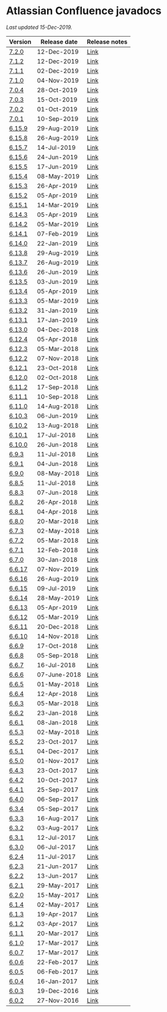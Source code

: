 # Atlassian Confluence javadocs

*Last updated 15-Dec-2019.*

Version | Release date | Release notes
--- | --- | ---
[7.2.0](https://docs.atlassian.com/ConfluenceServer/javadoc/7.2.0/) | 12-Dec-2019 | [Link](https://confluence.atlassian.com/doc/confluence-7-2-release-notes-979421828.html)
[7.1.2](https://docs.atlassian.com/ConfluenceServer/javadoc/7.1.2/) | 12-Dec-2019 | [Link](https://confluence.atlassian.com/doc/confluence-7-1-release-notes-976776964.html)
[7.1.1](https://docs.atlassian.com/ConfluenceServer/javadoc/7.1.1/) | 02-Dec-2019 | [Link](https://confluence.atlassian.com/doc/confluence-7-1-release-notes-976776964.html)
[7.1.0](https://docs.atlassian.com/ConfluenceServer/javadoc/7.1.0/) | 04-Nov-2019 | [Link](https://confluence.atlassian.com/doc/confluence-7-1-release-notes-976776964.html)
[7.0.4](https://docs.atlassian.com/ConfluenceServer/javadoc/7.0.4/) | 28-Oct-2019 | [Link](https://confluence.atlassian.com/doc/confluence-7-0-release-notes-973479448.html)
[7.0.3](https://docs.atlassian.com/ConfluenceServer/javadoc/7.0.3/) | 15-Oct-2019 | [Link](https://confluence.atlassian.com/doc/confluence-7-0-release-notes-973479448.html)
[7.0.2](https://docs.atlassian.com/ConfluenceServer/javadoc/7.0.2/) | 01-Oct-2019 | [Link](https://confluence.atlassian.com/doc/confluence-7-0-release-notes-973479448.html)
[7.0.1](https://docs.atlassian.com/ConfluenceServer/javadoc/7.0.1/) | 10-Sep-2019 | [Link](https://confluence.atlassian.com/doc/confluence-7-0-release-notes-973479448.html)
[6.15.9](https://docs.atlassian.com/ConfluenceServer/javadoc/6.15.9/) | 29-Aug-2019 | [Link](https://confluence.atlassian.com/doc/confluence-6-15-release-notes-965554120.html)
[6.15.8](https://docs.atlassian.com/ConfluenceServer/javadoc/6.15.8/) | 26-Aug-2019 | [Link](https://confluence.atlassian.com/doc/confluence-6-15-release-notes-965554120.html)
[6.15.7](https://docs.atlassian.com/ConfluenceServer/javadoc/6.15.7/) | 14-Jul-2019 | [Link](https://confluence.atlassian.com/doc/confluence-6-15-release-notes-965554120.html)
[6.15.6](https://docs.atlassian.com/ConfluenceServer/javadoc/6.15.6/) | 24-Jun-2019 | [Link](https://confluence.atlassian.com/doc/confluence-6-15-release-notes-965554120.html)
[6.15.5](https://docs.atlassian.com/ConfluenceServer/javadoc/6.15.5/) | 17-Jun-2019 | [Link](https://confluence.atlassian.com/doc/confluence-6-15-release-notes-965554120.html)
[6.15.4](https://docs.atlassian.com/ConfluenceServer/javadoc/6.15.4/) | 08-May-2019 | [Link](https://confluence.atlassian.com/doc/confluence-6-15-release-notes-965554120.html)
[6.15.3](https://docs.atlassian.com/ConfluenceServer/javadoc/6.15.3/) | 26-Apr-2019 | [Link](https://confluence.atlassian.com/doc/confluence-6-15-release-notes-965554120.html)
[6.15.2](https://docs.atlassian.com/ConfluenceServer/javadoc/6.15.2/) | 05-Apr-2019 | [Link](https://confluence.atlassian.com/doc/confluence-6-15-release-notes-965554120.html)
[6.15.1](https://docs.atlassian.com/ConfluenceServer/javadoc/6.15.1/) | 14-Mar-2019 | [Link](https://confluence.atlassian.com/doc/confluence-6-15-release-notes-965554120.html)
[6.14.3](https://docs.atlassian.com/ConfluenceServer/javadoc/6.14.3/) | 05-Apr-2019 | [Link](https://confluence.atlassian.com/doc/confluence-6-14-release-notes-963655609.html)
[6.14.2](https://docs.atlassian.com/ConfluenceServer/javadoc/6.14.2/) | 05-Mar-2019 | [Link](https://confluence.atlassian.com/doc/confluence-6-14-release-notes-963655609.html)
[6.14.1](https://docs.atlassian.com/ConfluenceServer/javadoc/6.14.1/) | 07-Feb-2019 | [Link](https://confluence.atlassian.com/doc/confluence-6-14-release-notes-963655609.html)
[6.14.0](https://docs.atlassian.com/ConfluenceServer/javadoc/6.14.0/) | 22-Jan-2019 | [Link](https://confluence.atlassian.com/doc/confluence-6-14-release-notes-963655609.html)
[6.13.8](https://docs.atlassian.com/ConfluenceServer/javadoc/6.13.8/) | 29-Aug-2019 | [Link](https://confluence.atlassian.com/doc/confluence-6-13-release-notes-959288785.html)
[6.13.7](https://docs.atlassian.com/ConfluenceServer/javadoc/6.13.7/) | 26-Aug-2019 | [Link](https://confluence.atlassian.com/doc/confluence-6-13-release-notes-959288785.html)
[6.13.6](https://docs.atlassian.com/ConfluenceServer/javadoc/6.13.6/) | 26-Jun-2019 | [Link](https://confluence.atlassian.com/doc/confluence-6-13-release-notes-959288785.html)
[6.13.5](https://docs.atlassian.com/ConfluenceServer/javadoc/6.13.5/) | 03-Jun-2019 | [Link](https://confluence.atlassian.com/doc/confluence-6-13-release-notes-959288785.html)
[6.13.4](https://docs.atlassian.com/ConfluenceServer/javadoc/6.13.4/) | 05-Apr-2019 | [Link](https://confluence.atlassian.com/doc/confluence-6-13-release-notes-959288785.html)
[6.13.3](https://docs.atlassian.com/ConfluenceServer/javadoc/6.13.3/) | 05-Mar-2019 | [Link](https://confluence.atlassian.com/doc/confluence-6-13-release-notes-959288785.html)
[6.13.2](https://docs.atlassian.com/ConfluenceServer/javadoc/6.13.2/) | 31-Jan-2019 | [Link](https://confluence.atlassian.com/doc/confluence-6-13-release-notes-959288785.html)
[6.13.1](https://docs.atlassian.com/ConfluenceServer/javadoc/6.13.1/) | 17-Jan-2019 | [Link](https://confluence.atlassian.com/doc/confluence-6-13-release-notes-959288785.html)
[6.13.0](https://docs.atlassian.com/ConfluenceServer/javadoc/6.13.0/) | 04-Dec-2018 | [Link](https://confluence.atlassian.com/doc/confluence-6-13-release-notes-959288785.html)
[6.12.4](https://docs.atlassian.com/ConfluenceServer/javadoc/6.12.4/) | 05-Apr-2018 | [Link](https://confluence.atlassian.com/doc/confluence-6-12-release-notes-957143056.html)
[6.12.3](https://docs.atlassian.com/ConfluenceServer/javadoc/6.12.3/) | 05-Mar-2018 | [Link](https://confluence.atlassian.com/doc/confluence-6-12-release-notes-957143056.html)
[6.12.2](https://docs.atlassian.com/ConfluenceServer/javadoc/6.12.2/) | 07-Nov-2018 | [Link](https://confluence.atlassian.com/doc/confluence-6-12-release-notes-957143056.html)
[6.12.1](https://docs.atlassian.com/ConfluenceServer/javadoc/6.12.1/) | 23-Oct-2018 | [Link](https://confluence.atlassian.com/doc/confluence-6-12-release-notes-957143056.html)
[6.12.0](https://docs.atlassian.com/ConfluenceServer/javadoc/6.12.0/) | 02-Oct-2018 | [Link](https://confluence.atlassian.com/doc/confluence-6-12-release-notes-957143056.html)
[6.11.2](https://docs.atlassian.com/ConfluenceServer/javadoc/6.11.2/) | 17-Sep-2018 | [Link](https://confluence.atlassian.com/doc/confluence-6-11-release-notes-953678666.html)
[6.11.1](https://docs.atlassian.com/ConfluenceServer/javadoc/6.11.1/) | 10-Sep-2018 | [Link](https://confluence.atlassian.com/doc/confluence-6-11-release-notes-953678666.html)
[6.11.0](https://docs.atlassian.com/ConfluenceServer/javadoc/6.11.0/) | 14-Aug-2018 | [Link](https://confluence.atlassian.com/doc/confluence-6-11-release-notes-953678666.html)
[6.10.3](https://docs.atlassian.com/ConfluenceServer/javadoc/6.10.3/) | 06-Jun-2019 | [Link](https://confluence.atlassian.com/doc/confluence-6-10-release-notes-952058221.html)
[6.10.2](https://docs.atlassian.com/ConfluenceServer/javadoc/6.10.2/) | 13-Aug-2018 | [Link](https://confluence.atlassian.com/doc/confluence-6-10-release-notes-952058221.html)
[6.10.1](https://docs.atlassian.com/ConfluenceServer/javadoc/6.10.1/) | 17-Jul-2018 | [Link](https://confluence.atlassian.com/doc/confluence-6-10-release-notes-952058221.html)
[6.10.0](https://docs.atlassian.com/ConfluenceServer/javadoc/6.10.0/) | 26-Jun-2018 | [Link](https://confluence.atlassian.com/doc/confluence-6-10-release-notes-952058221.html)
[6.9.3](https://docs.atlassian.com/ConfluenceServer/javadoc/6.9.3/) | 11-Jul-2018 | [Link](https://confluence.atlassian.com/doc/confluence-6-9-release-notes-949755529.html)
[6.9.1](https://docs.atlassian.com/ConfluenceServer/javadoc/6.9.1/) | 04-Jun-2018 | [Link](https://confluence.atlassian.com/doc/confluence-6-9-release-notes-949755529.html)
[6.9.0](https://docs.atlassian.com/ConfluenceServer/javadoc/6.9.0/) | 08-May-2018 | [Link](https://confluence.atlassian.com/doc/confluence-6-9-release-notes-949755529.html)
[6.8.5](https://docs.atlassian.com/ConfluenceServer/javadoc/6.8.5/) | 11-Jul-2018 | [Link](https://confluence.atlassian.com/doc/confluence-6-8-release-notes-946014166.html)
[6.8.3](https://docs.atlassian.com/ConfluenceServer/javadoc/6.8.3/) | 07-Jun-2018 | [Link](https://confluence.atlassian.com/doc/confluence-6-8-release-notes-946014166.html)
[6.8.2](https://docs.atlassian.com/ConfluenceServer/javadoc/6.8.2/) | 26-Apr-2018 | [Link](https://confluence.atlassian.com/doc/confluence-6-8-release-notes-946014166.html)
[6.8.1](https://docs.atlassian.com/ConfluenceServer/javadoc/6.8.1/) | 04-Apr-2018 | [Link](https://confluence.atlassian.com/doc/confluence-6-8-release-notes-946014166.html)
[6.8.0](https://docs.atlassian.com/ConfluenceServer/javadoc/6.8.0/) | 20-Mar-2018 | [Link](https://confluence.atlassian.com/doc/confluence-6-8-release-notes-946014166.html)
[6.7.3](https://docs.atlassian.com/ConfluenceServer/javadoc/6.7.3/) | 02-May-2018 | [Link](https://confluence.atlassian.com/doc/confluence-6-7-release-notes-943529910.html)
[6.7.2](https://docs.atlassian.com/ConfluenceServer/javadoc/6.7.2/) | 05-Mar-2018 | [Link](https://confluence.atlassian.com/doc/confluence-6-7-release-notes-943529910.html)
[6.7.1](https://docs.atlassian.com/ConfluenceServer/javadoc/6.7.1/) | 12-Feb-2018 | [Link](https://confluence.atlassian.com/doc/confluence-6-7-release-notes-943529910.html)
[6.7.0](https://docs.atlassian.com/ConfluenceServer/javadoc/6.7.0/) | 30-Jan-2018 | [Link](https://confluence.atlassian.com/doc/confluence-6-7-release-notes-943529910.html)
[6.6.17](https://docs.atlassian.com/ConfluenceServer/javadoc/6.6.17/) | 07-Nov-2019 | [Link](https://confluence.atlassian.com/doc/confluence-6-6-release-notes-940116151.html)
[6.6.16](https://docs.atlassian.com/ConfluenceServer/javadoc/6.6.16/) | 26-Aug-2019 | [Link](https://confluence.atlassian.com/doc/confluence-6-6-release-notes-940116151.html)
[6.6.15](https://docs.atlassian.com/ConfluenceServer/javadoc/6.6.15/) | 09-Jul-2019 | [Link](https://confluence.atlassian.com/doc/confluence-6-6-release-notes-940116151.html)
[6.6.14](https://docs.atlassian.com/ConfluenceServer/javadoc/6.6.14/) | 28-May-2019 | [Link](https://confluence.atlassian.com/doc/confluence-6-6-release-notes-940116151.html)
[6.6.13](https://docs.atlassian.com/ConfluenceServer/javadoc/6.6.13/) | 05-Apr-2019 | [Link](https://confluence.atlassian.com/doc/confluence-6-6-release-notes-940116151.html)
[6.6.12](https://docs.atlassian.com/ConfluenceServer/javadoc/6.6.12/) | 05-Mar-2019 | [Link](https://confluence.atlassian.com/doc/confluence-6-6-release-notes-940116151.html)
[6.6.11](https://docs.atlassian.com/ConfluenceServer/javadoc/6.6.11/) | 20-Dec-2018 | [Link](https://confluence.atlassian.com/doc/confluence-6-6-release-notes-940116151.html)
[6.6.10](https://docs.atlassian.com/ConfluenceServer/javadoc/6.6.10/) | 14-Nov-2018 | [Link](https://confluence.atlassian.com/doc/confluence-6-6-release-notes-940116151.html)
[6.6.9](https://docs.atlassian.com/ConfluenceServer/javadoc/6.6.9/) | 17-Oct-2018 | [Link](https://confluence.atlassian.com/doc/confluence-6-6-release-notes-940116151.html)
[6.6.8](https://docs.atlassian.com/ConfluenceServer/javadoc/6.6.8/) | 05-Sep-2018 | [Link](https://confluence.atlassian.com/doc/confluence-6-6-release-notes-940116151.html)
[6.6.7](https://docs.atlassian.com/ConfluenceServer/javadoc/6.6.7/) | 16-Jul-2018 | [Link](https://confluence.atlassian.com/doc/confluence-6-6-release-notes-940116151.html)
[6.6.6](https://docs.atlassian.com/ConfluenceServer/javadoc/6.6.6/) | 07-June-2018 | [Link](https://confluence.atlassian.com/doc/confluence-6-6-release-notes-940116151.html)
[6.6.5](https://docs.atlassian.com/ConfluenceServer/javadoc/6.6.5/) | 01-May-2018 | [Link](https://confluence.atlassian.com/doc/confluence-6-6-release-notes-940116151.html)
[6.6.4](https://docs.atlassian.com/ConfluenceServer/javadoc/6.6.4/) | 12-Apr-2018 | [Link](https://confluence.atlassian.com/doc/confluence-6-6-release-notes-940116151.html)
[6.6.3](https://docs.atlassian.com/ConfluenceServer/javadoc/6.6.3/) | 05-Mar-2018 | [Link](https://confluence.atlassian.com/doc/confluence-6-6-release-notes-940116151.html)
[6.6.2](https://docs.atlassian.com/ConfluenceServer/javadoc/6.6.2/) | 23-Jan-2018 | [Link](https://confluence.atlassian.com/doc/confluence-6-6-release-notes-940116151.html)
[6.6.1](https://docs.atlassian.com/ConfluenceServer/javadoc/6.6.1/) | 08-Jan-2018 | [Link](https://confluence.atlassian.com/doc/confluence-6-6-release-notes-940116151.html)
[6.5.3](https://docs.atlassian.com/ConfluenceServer/javadoc/6.5.3/) | 02-May-2018 | [Link](https://confluence.atlassian.com/doc/confluence-6-5-release-notes-938862614.html)
[6.5.2](https://docs.atlassian.com/atlassian-confluence/6.5.2/) | 23-Oct-2017 | [Link](https://confluence.atlassian.com/doc/confluence-6-5-release-notes-938862614.html)
[6.5.1](https://docs.atlassian.com/atlassian-confluence/6.5.1/) | 04-Dec-2017 | [Link](https://confluence.atlassian.com/doc/confluence-6-5-release-notes-938862614.html)
[6.5.0](https://docs.atlassian.com/atlassian-confluence/6.5.0/) | 01-Nov-2017 | [Link](https://confluence.atlassian.com/doc/confluence-6-5-release-notes-938862614.html)
[6.4.3](https://docs.atlassian.com/atlassian-confluence/6.4.3/) | 23-Oct-2017 | [Link](https://confluence.atlassian.com/doc/confluence-6-4-release-notes-934721238.html)
[6.4.2](https://docs.atlassian.com/atlassian-confluence/6.4.2/) | 10-Oct-2017 | [Link](https://confluence.atlassian.com/doc/confluence-6-4-release-notes-934721238.html)
[6.4.1](https://docs.atlassian.com/atlassian-confluence/6.4.1/) | 25-Sep-2017 | [Link](https://confluence.atlassian.com/doc/confluence-6-4-release-notes-934721238.html)
[6.4.0](https://docs.atlassian.com/atlassian-confluence/6.4.0/) | 06-Sep-2017 | [Link](https://confluence.atlassian.com/doc/confluence-6-4-release-notes-934721238.html)
[6.3.4](https://docs.atlassian.com/atlassian-confluence/6.3.4/) | 05-Sep-2017 | [Link](https://confluence.atlassian.com/doc/confluence-6-3-release-notes-909642701.html)
[6.3.3](https://docs.atlassian.com/atlassian-confluence/6.3.3/) | 16-Aug-2017 | [Link](https://confluence.atlassian.com/doc/confluence-6-3-release-notes-909642701.html)
[6.3.2](https://docs.atlassian.com/atlassian-confluence/6.3.2/) | 03-Aug-2017 | [Link](https://confluence.atlassian.com/doc/confluence-6-3-release-notes-909642701.html)
[6.3.1](https://docs.atlassian.com/atlassian-confluence/6.3.1/) | 12-Jul-2017 | [Link](https://confluence.atlassian.com/doc/confluence-6-3-release-notes-909642701.html)
[6.3.0](https://docs.atlassian.com/atlassian-confluence/6.3.0/) | 06-Jul-2017 | [Link](https://confluence.atlassian.com/doc/confluence-6-3-release-notes-909642701.html)
[6.2.4](https://docs.atlassian.com/atlassian-confluence/6.2.4/) | 11-Jul-2017 | [Link](https://confluence.atlassian.com/doc/confluence-6-2-release-notes-894219485.html)
[6.2.3](https://docs.atlassian.com/atlassian-confluence/6.2.3/) | 21-Jun-2017 | [Link](https://confluence.atlassian.com/doc/confluence-6-2-release-notes-894219485.html)
[6.2.2](https://docs.atlassian.com/atlassian-confluence/6.2.2/) | 13-Jun-2017 | [Link](https://confluence.atlassian.com/doc/confluence-6-2-release-notes-894219485.html)
[6.2.1](https://docs.atlassian.com/atlassian-confluence/6.2.1/) | 29-May-2017 | [Link](https://confluence.atlassian.com/doc/confluence-6-2-release-notes-894219485.html)
[6.2.0](https://docs.atlassian.com/atlassian-confluence/6.2.0/) | 15-May-2017 | [Link](https://confluence.atlassian.com/doc/confluence-6-2-release-notes-894219485.html)
[6.1.4](https://docs.atlassian.com/atlassian-confluence/6.1.4/) | 02-May-2017 | [Link](https://confluence.atlassian.com/doc/confluence-6-1-release-notes-872277785.html)
[6.1.3](https://docs.atlassian.com/atlassian-confluence/6.1.3/) | 19-Apr-2017 | [Link](https://confluence.atlassian.com/doc/confluence-6-1-release-notes-872277785.html)
[6.1.2](https://docs.atlassian.com/atlassian-confluence/6.1.2/) | 03-Apr-2017 | [Link](https://confluence.atlassian.com/doc/confluence-6-1-release-notes-872277785.html)
[6.1.1](https://docs.atlassian.com/atlassian-confluence/6.1.1/) | 20-Mar-2017 | [Link](https://confluence.atlassian.com/doc/confluence-6-1-release-notes-872277785.html)
[6.1.0](https://docs.atlassian.com/atlassian-confluence/6.1.0/) | 17-Mar-2017 | [Link](https://confluence.atlassian.com/doc/confluence-6-1-release-notes-872277785.html)
[6.0.7](https://docs.atlassian.com/atlassian-confluence/6.0.7/) | 17-Mar-2017 | [Link](https://confluence.atlassian.com/doc/confluence-6-0-release-notes-844235309.html)
[6.0.6](https://docs.atlassian.com/atlassian-confluence/6.0.6/) | 22-Feb-2017 | [Link](https://confluence.atlassian.com/doc/confluence-6-0-release-notes-844235309.html)
[6.0.5](https://docs.atlassian.com/atlassian-confluence/6.0.5/) | 06-Feb-2017 | [Link](https://confluence.atlassian.com/doc/confluence-6-0-release-notes-844235309.html)
[6.0.4](https://docs.atlassian.com/atlassian-confluence/6.0.4/) | 16-Jan-2017 | [Link](https://confluence.atlassian.com/doc/confluence-6-0-release-notes-844235309.html)
[6.0.3](https://docs.atlassian.com/atlassian-confluence/6.0.3/) | 19-Dec-2016 | [Link](https://confluence.atlassian.com/doc/confluence-6-0-release-notes-844235309.html)
[6.0.2](https://docs.atlassian.com/atlassian-confluence/6.0.2/) | 27-Nov-2016 | [Link](https://confluence.atlassian.com/doc/confluence-6-0-release-notes-844235309.html)
